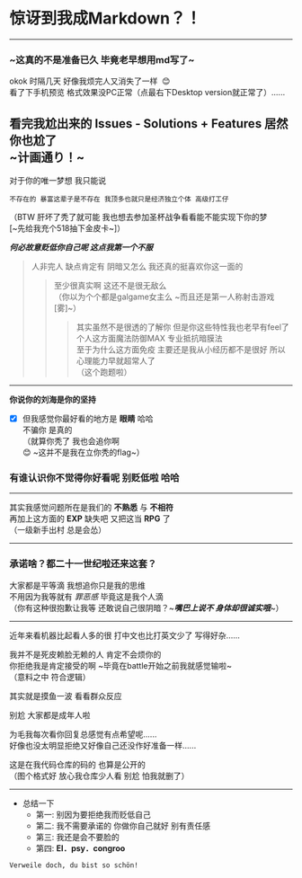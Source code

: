 # 惊讶到我成Markdown？！
****
### ~这真的不是准备已久 毕竟老早想用md写了~

okok 时隔几天 好像我烦完人又消失了一样  :blush:  
看了下手机预览 格式效果没PC正常（点最右下Desktop version就正常了）......

看完我尬出来的 Issues - Solutions + Features 居然你也尬了   
~计画通り！~  
---
对于你的唯一梦想 我只能说  
```
不存在的 暴富这辈子是不存在 我顶多也就只是经济独立个体 高级打工仔  
```
（BTW 肝坏了秃了就可能 我也想去参加圣杯战争看看能不能实现下你的梦  
[~先给我充个518抽下金皮卡~]）  

***何必故意贬低你自己呢 这点我第一个不服***  

>人非完人 缺点肯定有 阴暗又怎么 我还真的挺喜欢你这一面的  
>>至少很真实啊 这还不是很无敌么  
>>（你以为个个都是galgame女主么 ~而且还是第一人称射击游戏[雾]~）  
>>>其实虽然不是很透的了解你 但是你这些特性我也老早有feel了  
>>>个人这方面魔法防御MAX 专业抵抗暗膜法  
>>>至于为什么这方面免疫 主要还是我从小经历都不是很好 所以心理能力早就超常人了  
>>>（这个跑题啦）  
---   
__你说你的刘海是你的坚持__  
- [x] 但我感觉你最好看的地方是 __眼睛__ 哈哈  
不骗你 是真的  
（就算你秃了 我也会追你啊   
:blush: ~这并不是我在立你秃的flag~）  

### 有谁认识你不觉得你好看呢 别贬低啦 哈哈  
---
其实我感觉问题所在是我们的 __不熟悉__ 与 __不相符__  
再加上这方面的 __EXP__ 缺失吧 又把这当 __RPG__ 了  
（一级新手出村 总是会怂）  

---
### 承诺啥？都二十一世纪啦还来这套？  
大家都是平等滴 我想追你只是我的思维   
不用因为我等就有 *罪恶感*  毕竟这是我个人滴   
（你有这种很抱歉让我等 还敢说自己很阴暗？~***嘴巴上说不 身体却很诚实哦***~）  

---
近年来看机器比起看人多的很 打中文也比打英文少了 写得好杂......  

我并不是死皮赖脸无赖的人 肯定不会烦你的  
你拒绝我是肯定接受的啊 ~毕竟在battle开始之前我就感觉输啦~  
（意料之中 符合逻辑）  

其实就是摸鱼一波 看看群众反应  

别尬 大家都是成年人啦  

为毛我每次看你回复总感觉有点希望呢......  
好像也没太明显拒绝又好像自己还没作好准备一样......  

这是在我代码仓库的码的 也算是公开的  
（图个格式好 放心我仓库少人看 别尬 怕我就删了）  
****
* 总结一下 
	* 第一: 别因为要拒绝我而贬低自己
	* 第二: 我不需要承诺的 你做你自己就好 别有责任感
	* 第三: 我还是会不要脸的
	* 第四: __El．psy．congroo__

```
Verweile doch, du bist so schön!  
``` 
